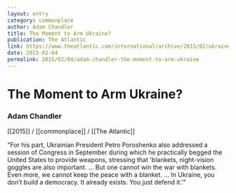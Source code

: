 ```yaml
---
layout: entry
category: commonplace
author: Adam Chandler
title: The Moment to Arm Ukraine?
publication: The Atlantic
link: https://www.theatlantic.com/international/archive/2015/02/ukraine-lethal-aid-pro-russian-separatists-arm/385123/
date: 2015-02-04
permalink: 2015/02/04/adam-chandler-the-moment-to-arm-ukraine
---
```


# The Moment to Arm Ukraine?

### Adam Chandler

[[2015]] / [[commonplace]] / [[The Atlantic]]

"For his part, Ukrainian President Petro Poroshenko also addressed a session of Congress in September during which he practically begged the United States to provide weapons, stressing that 'blankets, night-vision goggles are also important. … But one cannot win the war with blankets. Even more, we cannot keep the peace with a blanket. ... In Ukraine, you don’t build a democracy. It already exists. You just defend it.'"
